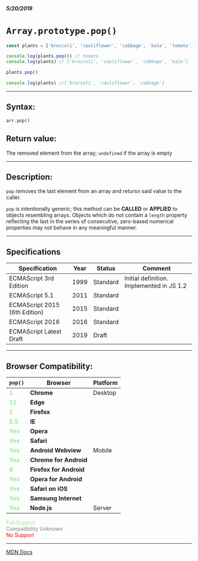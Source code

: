 ##### 5/20/2019
# `Array.prototype.pop()`

```js
const plants = ['broccoli', 'cauliflower', 'cabbage', 'kale', 'tomato']

console.log(plants.pop()) // tomato
console.log(plants) // ['broccoli', 'cauliflower', 'cabbage', 'kale']

plants.pop()

console.log(plants) //['broccoli', 'cauliflower', 'cabbage']
```

---

## Syntax:
`arr.pop()`

## Return value:
The removed element from the array; `undefined` if the array is empty

---

## Description:
`pop` removes the last element from an array and retursn said value to the caller.

`pop` is intentionally generic; this method can be **CALLED** or **APPLIED** to objects resembling arrays.  Objects which do not contain a `length` property reflecting the last in the series of consecutive, zero-based numerical properties may not behave in any meaningful manner.

---

## Specifications
| Specification | Year | Status | Comment |
|---|---|---|---|
| ECMAScript 3rd Edition | 1999 | Standard | Initial definition. Implemented in JS 1.2 |
| ECMAScript 5.1 | 2011 | Standard |  |
| ECMAScript 2015 (6th Edition) | 2015 | Standard |  |
| ECMAScript 2016 | 2016 | Standard |  |
| ECMAScript Latest Draft | 2019 | Draft |  |

---

## Browser Compatibility:
| `pop()` | Browser | Platform |
|---|---|---|
| <span style="color: lightgreen">**1**</span> | **Chrome** | Desktop | 
| <span style="color: lightgreen">**12**</span> | **Edge** || 
| <span style="color: lightgreen">**1**</span> | **Firefox** || 
| <span style="color: lightgreen">**5.5**</span> | **IE** || 
| <span style="color: lightgreen">**Yes**</span> | **Opera** || 
| <span style="color: lightgreen">**Yes**</span> | **Safari** || 
| <span style="color: lightgreen">**Yes**</span> | **Android Webview** | Mobile | 
| <span style="color: lightgreen">**Yes**</span> | **Chrome for Android** || 
| <span style="color: lightgreen">**4**</span> | **Firefox for Android** || 
| <span style="color: lightgreen">**Yes**</span> | **Opera for Android** || 
| <span style="color: lightgreen">**Yes**</span> | **Safari on iOS** || 
| <span style="color: lightgreen">**Yes**</span> | **Samsung Internet** || 
| <span style="color: lightgreen">**Yes**</span> | **Node.js** | Server | 

<span style="color: lightgreen">Full Support</span>  
<span style="color: grey">Compatibility Unknown</span>  
<span style="color: red">No Support</span>

---

[MDN Docs](https://developer.mozilla.org/en-US/docs/Web/JavaScript/Reference/Global_Objects/Array/pop)